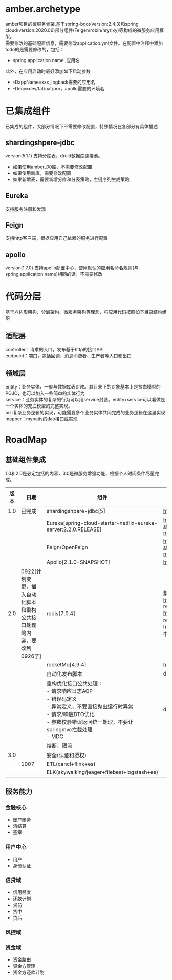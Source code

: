 # amber.archetype
amber项目的微服务骨架.基于spring-boot(version:2.4.3)和spring cloud(version:2020.06)部分组件(Feigen/robin/hryrixy)等构成的微服务应用框架。</br>
需要修改的基础配置信息，需要修改application.yml文件。在配置中注释中添加todo的是需要修改的，包括：
- spring.application.name ,应用名

此外，在应用启动时最好添加如下启动参数
- -DappName=xxx ,logback需要的应用名
- -Denv=dev/fat/uat/pro，apollo需要的环境名

# 已集成组件
已集成的组件，大部分情况下不需要修改配置，特殊情况在各部分有具体描述
## shardingshpere-jdbc
version(5.1.1)
支持分库表，druid数据库连接池。
- 如果使用amber_00库，不需要修改配置
- 如果使用新库，需要修改配置
- 如果新增表，需要新增分库和分表策略，主键序列生成策略
## Eureka
支持服务注册和发现
## Feign
支持http客户端，根据应用自己依赖的服务进行配置
## apollo
version(1.7.0)
支持apollo配置中心，使用默认的应用名命名规则(与spring.application.name)相同的话，不需要修改

# 代码分层
基于六边形架构、分层架构、微服务架构等理念，将应用代码按照如下目录结构组织
## 适配层
controller：请求的入口，发布基于http的接口API</br>
endpoint：端口，包括回调、消息消费者、生产者等入口和出口</br>
## 领域层
entity：业务实体，一般与数据库表对映。其目录下的对象基本上是贫血模型的POJO，也可以加入一些简单的实体行为</br>
service：业务实体的复杂的行为可以用service封装。entity+service可以看做是一个实体的充血模型的完整实现。</br>
biz:复杂业务逻辑的实现，可能需要多个业务实体共同完成的业务逻辑在这里实现</br>
mapper：mybatis的dao接口或实现

# RoadMap
## 基础组件集成
1.0和2.0是必定包括的内容，3.0是微服务增强功能，根据个人时间条件尽量完成。

|版本|日期|组件|集成笔记|
|--|--|--|--|
|1.0|已完成|shardingshpere-jdbc[5]|https://note.youdao.com/s/WuPbLXRE|
|||Eureka[spring-cloud-starter-netflix-eureka-server:2.2.0.RELEASE]|https://cloud.spring.io/spring-cloud-static/spring-cloud-netflix/1.2.7.RELEASE/|
|||Feign/OpenFeign|https://cloud.spring.io/spring-cloud-static/spring-cloud-netflix/1.2.7.RELEASE/|
|||Apollo[2.1.0-SNAPSHOT]|https://note.youdao.com/s/HydEd09A|
|2.0|0922[计划变更，插入自动化脚本和重构公共接口处理的内容，要改到0926了]|redis[7.0.4]|集群搭建：https://note.youdao.com/s/VgjyQj1U</br>redisson https://note.youdao.com/s/S8jGYkZE</br>redission集群问题解决：参考https://note.youdao.com/s/JNvUZiq9 中四层反向代理部分|
|||rocketMq[4.9.4]|https://note.youdao.com/s/UWf48PS6|
|||自动化发布脚本|done|
|||重构优化接口公共处理：</BR>- 请求响应日志AOP </BR>- 错误码定义 </BR>- 异常定义，不要直接抛出运行时异常 </BR>- 请求/响应DTO优化 </BR>- 参数校验错误返回统一处理，不要让springmvc拦截处理</BR>- MDC|done|
|||熔断、限流||
|3.0||安全(认证和授权)||
||1007|ETL(cancl+flink+es)||
|||ELK(skywalking/jeager+filebeat+logstash+es)||

## 服务能力
### 金融核心
- 账户账务
- 清结算
- 签章
### 用户中心
- 用户
- 身份认证

### 信贷域
- 信用额度
- 还款计划
- 贷前
- 贷中
- 贷后
### 风控域
### 资金域
- 资金路由
- 资金方管理
- 资金方还款计划





